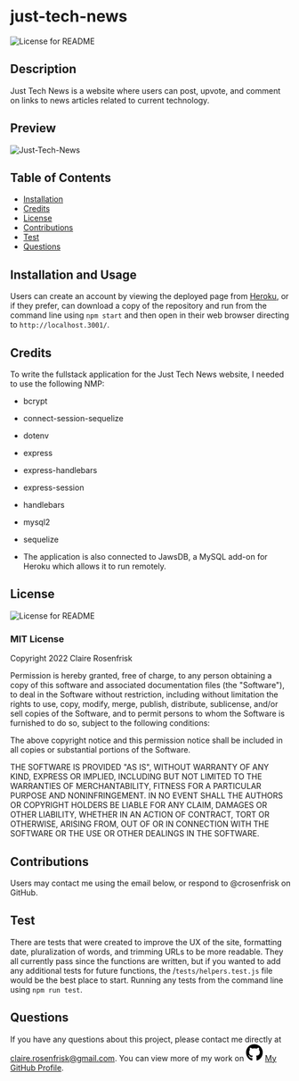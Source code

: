 
  
  # just-tech-news
  ![License for README](https://img.shields.io/badge/license-MIT-green/)


  ## Description
  Just Tech News is a website where users can post, upvote, and comment on links to news articles related to current technology.

  ## Preview
  ![Just-Tech-News](https://media.giphy.com/media/UAuhD42CpiQRXuwski/giphy.gif)


  ## Table of Contents
  * [Installation](#Installation)
  * [Credits](#Credits)
  * [License](#License)
  * [Contributions](#Contributions)
  * [Test](#Test)
  * [Questions](#Questions)
  

  ## Installation and Usage
  Users can create an account by viewing the deployed page from [Heroku](https://limitless-meadow-27810.herokuapp.com/), or if they prefer, can download a copy of the repository and run from the command line using `npm start` and then open in their web browser directing to `http://localhost.3001/`.

  
  ## Credits

  To write the fullstack application for the Just Tech News website, I needed to use the following NMP:
  * bcrypt 
  * connect-session-sequelize
  * dotenv 
  * express
  * express-handlebars
  * express-session
  * handlebars
  * mysql2
  * sequelize
  
  * The application is also connected to JawsDB, a MySQL add-on for Heroku which allows it to run remotely.

  ## License
  ![License for README](https://img.shields.io/badge/license-MIT-green/)
  
  ### MIT License

  Copyright 2022 Claire Rosenfrisk

  Permission is hereby granted, free of charge, to any person obtaining a copy of this software and associated documentation files (the "Software"), to deal in the Software without restriction, including without limitation the rights to use, copy, modify, merge, publish, distribute, sublicense, and/or sell copies of the Software, and to permit persons to whom the Software is furnished to do so, subject to the following conditions:
      
  The above copyright notice and this permission notice shall be included in all copies or substantial portions of the Software.
      
  THE SOFTWARE IS PROVIDED "AS IS", WITHOUT WARRANTY OF ANY KIND, EXPRESS OR IMPLIED, INCLUDING BUT NOT LIMITED TO THE WARRANTIES OF MERCHANTABILITY, FITNESS FOR A PARTICULAR PURPOSE AND NONINFRINGEMENT. IN NO EVENT SHALL THE AUTHORS OR COPYRIGHT HOLDERS BE LIABLE FOR ANY CLAIM, DAMAGES OR OTHER LIABILITY, WHETHER IN AN ACTION OF CONTRACT, TORT OR OTHERWISE, ARISING FROM, OUT OF OR IN CONNECTION WITH THE SOFTWARE OR THE USE OR OTHER DEALINGS IN THE SOFTWARE.
  

  ## Contributions
  Users may contact me using the email below, or respond to @crosenfrisk on GitHub.

  ## Test
  There are tests that were created to improve the UX of the site, formatting date, pluralization of words, and trimming URLs to be more readable. They all currently pass since the functions are written, but if you wanted to add any additional tests for future functions, the /`tests/helpers.test.js` file would be the best place to start. Running any tests from the command line using `npm run test`.

  
  ## Questions
  If you have any questions about this project, please contact me directly at claire.rosenfrisk@gmail.com. You can view more of my work on 
  ![GitHub](/assets/images/github-brands.svg) [My GitHub Profile](https://github.com/crosenfrisk).